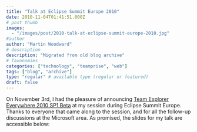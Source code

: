 ```yaml
---
title: "Talk at Eclipse Summit Europe 2010"
date: 2010-11-04T01:41:51.000Z
# post thumb
images:
  - "/images/post/2010-talk-at-eclipse-summit-europe-2010.jpg"
#author
author: "Martin Woodward"
# description
description: "Migrated from old blog archive"
# Taxonomies
categories: ["technology", "teamprise", "web"]
tags: ["blog", "archive"]
type: "regular" # available type (regular or featured)
draft: false
---
```

On November 3rd, I had the pleasure of announcing [Team Explorer Everywhere 2010 SP1 Beta](http://blogs.msdn.com/b/bharry/archive/2010/11/03/team-explorer-everywhere-2010-sp1-beta-is-available-for-download.aspx) at my session during Eclipse Summit Europe.  Thanks to everyone that came along to the session, and for all the follow-up discussions at the Microsoft area.  As promised, the slides for my talk are accessible below: